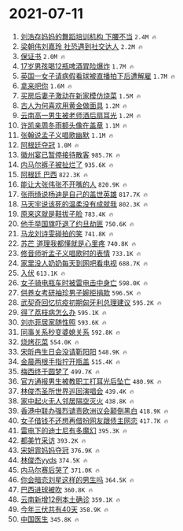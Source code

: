 # 2021-07-11

1. [刘浩存妈妈的舞蹈培训机构 下腰不当](https://s.weibo.com/weibo?q=%E5%88%98%E6%B5%A9%E5%AD%98%E5%A6%88%E5%A6%88%E7%9A%84%E8%88%9E%E8%B9%88%E5%9F%B9%E8%AE%AD%E6%9C%BA%E6%9E%84%20%E4%B8%8B%E8%85%B0%E4%B8%8D%E5%BD%93&Refer=top) `2.4M 🔥`
1. [梁朝伟刘嘉玲 社恐遇到社交达人](https://s.weibo.com/weibo?q=%E6%A2%81%E6%9C%9D%E4%BC%9F%E5%88%98%E5%98%89%E7%8E%B2%20%E7%A4%BE%E6%81%90%E9%81%87%E5%88%B0%E7%A4%BE%E4%BA%A4%E8%BE%BE%E4%BA%BA&Refer=top) `2.2M 🔥`
1. [保证书](https://s.weibo.com/weibo?q=%23%E4%BF%9D%E8%AF%81%E4%B9%A6%23&Refer=top) `2.0M 🔥`
1. [17岁男孩喝12瓶啤酒胃险爆炸](https://s.weibo.com/weibo?q=%2317%E5%B2%81%E7%94%B7%E5%AD%A9%E5%96%9D12%E7%93%B6%E5%95%A4%E9%85%92%E8%83%83%E9%99%A9%E7%88%86%E7%82%B8%23&Refer=top) `1.7M 🔥`
1. [英国一女子请病假看球被直播拍下后遭解雇](https://s.weibo.com/weibo?q=%23%E8%8B%B1%E5%9B%BD%E4%B8%80%E5%A5%B3%E5%AD%90%E8%AF%B7%E7%97%85%E5%81%87%E7%9C%8B%E7%90%83%E8%A2%AB%E7%9B%B4%E6%92%AD%E6%8B%8D%E4%B8%8B%E5%90%8E%E9%81%AD%E8%A7%A3%E9%9B%87%23&Refer=top) `1.7M 🔥`
1. [拿来吧你](https://s.weibo.com/weibo?q=%E6%8B%BF%E6%9D%A5%E5%90%A7%E4%BD%A0&Refer=top) `1.6M 🔥`
1. [买房后妻子激动在新家模仿烧菜](https://s.weibo.com/weibo?q=%23%E4%B9%B0%E6%88%BF%E5%90%8E%E5%A6%BB%E5%AD%90%E6%BF%80%E5%8A%A8%E5%9C%A8%E6%96%B0%E5%AE%B6%E6%A8%A1%E4%BB%BF%E7%83%A7%E8%8F%9C%23&Refer=top) `1.5M 🔥`
1. [古人为何喜欢用黄金做面具](https://s.weibo.com/weibo?q=%23%E5%8F%A4%E4%BA%BA%E4%B8%BA%E4%BD%95%E5%96%9C%E6%AC%A2%E7%94%A8%E9%BB%84%E9%87%91%E5%81%9A%E9%9D%A2%E5%85%B7%23&Refer=top) `1.2M 🔥`
1. [云南高一男生被老师酒后扇耳光](https://s.weibo.com/weibo?q=%23%E4%BA%91%E5%8D%97%E9%AB%98%E4%B8%80%E7%94%B7%E7%94%9F%E8%A2%AB%E8%80%81%E5%B8%88%E9%85%92%E5%90%8E%E6%89%87%E8%80%B3%E5%85%89%23&Refer=top) `1.2M 🔥`
1. [许凯亲周冬雨额头像在盖章](https://s.weibo.com/weibo?q=%23%E8%AE%B8%E5%87%AF%E4%BA%B2%E5%91%A8%E5%86%AC%E9%9B%A8%E9%A2%9D%E5%A4%B4%E5%83%8F%E5%9C%A8%E7%9B%96%E7%AB%A0%23&Refer=top) `1.1M 🔥`
1. [张翰说孟子义唱歌幽默](https://s.weibo.com/weibo?q=%23%E5%BC%A0%E7%BF%B0%E8%AF%B4%E5%AD%9F%E5%AD%90%E4%B9%89%E5%94%B1%E6%AD%8C%E5%B9%BD%E9%BB%98%23&Refer=top) `1.1M 🔥`
1. [阿根廷夺冠](https://s.weibo.com/weibo?q=%23%E9%98%BF%E6%A0%B9%E5%BB%B7%E5%A4%BA%E5%86%A0%23&Refer=top) `1.0M 🔥`
1. [徽州宴已暂停接待散客](https://s.weibo.com/weibo?q=%23%E5%BE%BD%E5%B7%9E%E5%AE%B4%E5%B7%B2%E6%9A%82%E5%81%9C%E6%8E%A5%E5%BE%85%E6%95%A3%E5%AE%A2%23&Refer=top) `985.7K 🔥`
1. [内马尔裤子被扯烂了](https://s.weibo.com/weibo?q=%23%E5%86%85%E9%A9%AC%E5%B0%94%E8%A3%A4%E5%AD%90%E8%A2%AB%E6%89%AF%E7%83%82%E4%BA%86%23&Refer=top) `935.6K 🔥`
1. [阿根廷 巴西](https://s.weibo.com/weibo?q=%E9%98%BF%E6%A0%B9%E5%BB%B7%20%E5%B7%B4%E8%A5%BF&Refer=top) `822.3K 🔥`
1. [能让大张伟张不开嘴的人](https://s.weibo.com/weibo?q=%23%E8%83%BD%E8%AE%A9%E5%A4%A7%E5%BC%A0%E4%BC%9F%E5%BC%A0%E4%B8%8D%E5%BC%80%E5%98%B4%E7%9A%84%E4%BA%BA%23&Refer=top) `820.9K 🔥`
1. [张雨绮说杨迪是自己的盖世英雄](https://s.weibo.com/weibo?q=%23%E5%BC%A0%E9%9B%A8%E7%BB%AE%E8%AF%B4%E6%9D%A8%E8%BF%AA%E6%98%AF%E8%87%AA%E5%B7%B1%E7%9A%84%E7%9B%96%E4%B8%96%E8%8B%B1%E9%9B%84%23&Refer=top) `817.7K 🔥`
1. [马天宇说该死的温柔没有成就我](https://s.weibo.com/weibo?q=%23%E9%A9%AC%E5%A4%A9%E5%AE%87%E8%AF%B4%E8%AF%A5%E6%AD%BB%E7%9A%84%E6%B8%A9%E6%9F%94%E6%B2%A1%E6%9C%89%E6%88%90%E5%B0%B1%E6%88%91%23&Refer=top) `802.3K 🔥`
1. [原来这就是鞋拔子脸](https://s.weibo.com/weibo?q=%23%E5%8E%9F%E6%9D%A5%E8%BF%99%E5%B0%B1%E6%98%AF%E9%9E%8B%E6%8B%94%E5%AD%90%E8%84%B8%23&Refer=top) `783.4K 🔥`
1. [他手举国旗吓退了约旦劫匪](https://s.weibo.com/weibo?q=%23%E4%BB%96%E6%89%8B%E4%B8%BE%E5%9B%BD%E6%97%97%E5%90%93%E9%80%80%E4%BA%86%E7%BA%A6%E6%97%A6%E5%8A%AB%E5%8C%AA%23&Refer=top) `750.6K 🔥`
1. [马龙刘诗雯碰拍的笑](https://s.weibo.com/weibo?q=%E9%A9%AC%E9%BE%99%E5%88%98%E8%AF%97%E9%9B%AF%E7%A2%B0%E6%8B%8D%E7%9A%84%E7%AC%91&Refer=top) `741.8K 🔥`
1. [苏芒 道理我都懂就是心里疼](https://s.weibo.com/weibo?q=%E8%8B%8F%E8%8A%92%20%E9%81%93%E7%90%86%E6%88%91%E9%83%BD%E6%87%82%E5%B0%B1%E6%98%AF%E5%BF%83%E9%87%8C%E7%96%BC&Refer=top) `740.8K 🔥`
1. [修音师听孟子义唱歌时的表情](https://s.weibo.com/weibo?q=%23%E4%BF%AE%E9%9F%B3%E5%B8%88%E5%90%AC%E5%AD%9F%E5%AD%90%E4%B9%89%E5%94%B1%E6%AD%8C%E6%97%B6%E7%9A%84%E8%A1%A8%E6%83%85%23&Refer=top) `733.1K 🔥`
1. [家里没人奶奶每天到网吧看电视](https://s.weibo.com/weibo?q=%23%E5%AE%B6%E9%87%8C%E6%B2%A1%E4%BA%BA%E5%A5%B6%E5%A5%B6%E6%AF%8F%E5%A4%A9%E5%88%B0%E7%BD%91%E5%90%A7%E7%9C%8B%E7%94%B5%E8%A7%86%23&Refer=top) `688.7K 🔥`
1. [入伏](https://s.weibo.com/weibo?q=%23%E5%85%A5%E4%BC%8F%23&Refer=top) `613.1K 🔥`
1. [女子骑电瓶车时被雷电击中身亡](https://s.weibo.com/weibo?q=%23%E5%A5%B3%E5%AD%90%E9%AA%91%E7%94%B5%E7%93%B6%E8%BD%A6%E6%97%B6%E8%A2%AB%E9%9B%B7%E7%94%B5%E5%87%BB%E4%B8%AD%E8%BA%AB%E4%BA%A1%23&Refer=top) `598.0K 🔥`
1. [供养女考研袖珍男子婉拒捐款](https://s.weibo.com/weibo?q=%23%E4%BE%9B%E5%85%BB%E5%A5%B3%E8%80%83%E7%A0%94%E8%A2%96%E7%8F%8D%E7%94%B7%E5%AD%90%E5%A9%89%E6%8B%92%E6%8D%90%E6%AC%BE%23&Refer=top) `596.5K 🔥`
1. [武契奇回忆抗疫初期匈牙利总理建议](https://s.weibo.com/weibo?q=%23%E6%AD%A6%E5%A5%91%E5%A5%87%E5%9B%9E%E5%BF%86%E6%8A%97%E7%96%AB%E5%88%9D%E6%9C%9F%E5%8C%88%E7%89%99%E5%88%A9%E6%80%BB%E7%90%86%E5%BB%BA%E8%AE%AE%23&Refer=top) `595.2K 🔥`
1. [得了荔枝病怎么办](https://s.weibo.com/weibo?q=%23%E5%BE%97%E4%BA%86%E8%8D%94%E6%9E%9D%E7%97%85%E6%80%8E%E4%B9%88%E5%8A%9E%23&Refer=top) `595.1K 🔥`
1. [刘亦菲居家随性照](https://s.weibo.com/weibo?q=%23%E5%88%98%E4%BA%A6%E8%8F%B2%E5%B1%85%E5%AE%B6%E9%9A%8F%E6%80%A7%E7%85%A7%23&Refer=top) `593.6K 🔥`
1. [同事关系秒变婆媳关系](https://s.weibo.com/weibo?q=%23%E5%90%8C%E4%BA%8B%E5%85%B3%E7%B3%BB%E7%A7%92%E5%8F%98%E5%A9%86%E5%AA%B3%E5%85%B3%E7%B3%BB%23&Refer=top) `592.8K 🔥`
1. [烧烤花菜](https://s.weibo.com/weibo?q=%23%E7%83%A7%E7%83%A4%E8%8A%B1%E8%8F%9C%23&Refer=top) `554.0K 🔥`
1. [宋昕冉生日会没请靳阳阳](https://s.weibo.com/weibo?q=%23%E5%AE%8B%E6%98%95%E5%86%89%E7%94%9F%E6%97%A5%E4%BC%9A%E6%B2%A1%E8%AF%B7%E9%9D%B3%E9%98%B3%E9%98%B3%23&Refer=top) `548.9K 🔥`
1. [金晨两根手指拧开瓶盖](https://s.weibo.com/weibo?q=%23%E9%87%91%E6%99%A8%E4%B8%A4%E6%A0%B9%E6%89%8B%E6%8C%87%E6%8B%A7%E5%BC%80%E7%93%B6%E7%9B%96%23&Refer=top) `515.4K 🔥`
1. [梅西终于圆梦了](https://s.weibo.com/weibo?q=%E6%A2%85%E8%A5%BF%E7%BB%88%E4%BA%8E%E5%9C%86%E6%A2%A6%E4%BA%86&Refer=top) `499.7K 🔥`
1. [官方通报男生被教职工打耳光后坠亡](https://s.weibo.com/weibo?q=%23%E5%AE%98%E6%96%B9%E9%80%9A%E6%8A%A5%E7%94%B7%E7%94%9F%E8%A2%AB%E6%95%99%E8%81%8C%E5%B7%A5%E6%89%93%E8%80%B3%E5%85%89%E5%90%8E%E5%9D%A0%E4%BA%A1%23&Refer=top) `480.9K 🔥`
1. [林俊杰圣所世界巡回演唱会](https://s.weibo.com/weibo?q=%23%E6%9E%97%E4%BF%8A%E6%9D%B0%E5%9C%A3%E6%89%80%E4%B8%96%E7%95%8C%E5%B7%A1%E5%9B%9E%E6%BC%94%E5%94%B1%E4%BC%9A%23&Refer=top) `439.4K 🔥`
1. [家中起火无人邻居隔空灭火](https://s.weibo.com/weibo?q=%23%E5%AE%B6%E4%B8%AD%E8%B5%B7%E7%81%AB%E6%97%A0%E4%BA%BA%E9%82%BB%E5%B1%85%E9%9A%94%E7%A9%BA%E7%81%AD%E7%81%AB%23&Refer=top) `438.8K 🔥`
1. [香港中联办强烈谴责欧洲议会颠倒黑白](https://s.weibo.com/weibo?q=%23%E9%A6%99%E6%B8%AF%E4%B8%AD%E8%81%94%E5%8A%9E%E5%BC%BA%E7%83%88%E8%B0%B4%E8%B4%A3%E6%AC%A7%E6%B4%B2%E8%AE%AE%E4%BC%9A%E9%A2%A0%E5%80%92%E9%BB%91%E7%99%BD%23&Refer=top) `418.9K 🔥`
1. [女子借钱不还想再借扮网友跟债主网恋](https://s.weibo.com/weibo?q=%23%E5%A5%B3%E5%AD%90%E5%80%9F%E9%92%B1%E4%B8%8D%E8%BF%98%E6%83%B3%E5%86%8D%E5%80%9F%E6%89%AE%E7%BD%91%E5%8F%8B%E8%B7%9F%E5%80%BA%E4%B8%BB%E7%BD%91%E6%81%8B%23&Refer=top) `417.7K 🔥`
1. [雷电下的迪士尼有多魔幻](https://s.weibo.com/weibo?q=%23%E9%9B%B7%E7%94%B5%E4%B8%8B%E7%9A%84%E8%BF%AA%E5%A3%AB%E5%B0%BC%E6%9C%89%E5%A4%9A%E9%AD%94%E5%B9%BB%23&Refer=top) `395.3K 🔥`
1. [都美竹采访](https://s.weibo.com/weibo?q=%23%E9%83%BD%E7%BE%8E%E7%AB%B9%E9%87%87%E8%AE%BF%23&Refer=top) `393.2K 🔥`
1. [宋妍霏妈妈夺冠](https://s.weibo.com/weibo?q=%23%E5%AE%8B%E5%A6%8D%E9%9C%8F%E5%A6%88%E5%A6%88%E5%A4%BA%E5%86%A0%23&Refer=top) `376.9K 🔥`
1. [林俊杰yyds](https://s.weibo.com/weibo?q=%23%E6%9E%97%E4%BF%8A%E6%9D%B0yyds%23&Refer=top) `374.5K 🔥`
1. [内马尔赛后哭了](https://s.weibo.com/weibo?q=%23%E5%86%85%E9%A9%AC%E5%B0%94%E8%B5%9B%E5%90%8E%E5%93%AD%E4%BA%86%23&Refer=top) `371.0K 🔥`
1. [你会暗恋刘星这样的男生吗](https://s.weibo.com/weibo?q=%23%E4%BD%A0%E4%BC%9A%E6%9A%97%E6%81%8B%E5%88%98%E6%98%9F%E8%BF%99%E6%A0%B7%E7%9A%84%E7%94%B7%E7%94%9F%E5%90%97%23&Refer=top) `364.5K 🔥`
1. [巴西进球被吹](https://s.weibo.com/weibo?q=%23%E5%B7%B4%E8%A5%BF%E8%BF%9B%E7%90%83%E8%A2%AB%E5%90%B9%23&Refer=top) `360.8K 🔥`
1. [云南新增12例本土确诊](https://s.weibo.com/weibo?q=%23%E4%BA%91%E5%8D%97%E6%96%B0%E5%A2%9E12%E4%BE%8B%E6%9C%AC%E5%9C%9F%E7%A1%AE%E8%AF%8A%23&Refer=top) `359.1K 🔥`
1. [今年三伏共有40天](https://s.weibo.com/weibo?q=%23%E4%BB%8A%E5%B9%B4%E4%B8%89%E4%BC%8F%E5%85%B1%E6%9C%8940%E5%A4%A9%23&Refer=top) `358.9K 🔥`
1. [中国医生](https://s.weibo.com/weibo?q=%E4%B8%AD%E5%9B%BD%E5%8C%BB%E7%94%9F&Refer=top) `345.8K 🔥`
